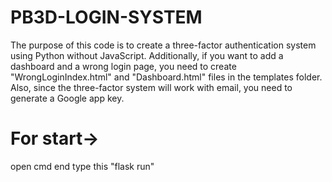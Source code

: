 # PB3D-LOGIN-SYSTEM

The purpose of this code is to create a three-factor authentication system using Python without JavaScript. Additionally, if you want to add a dashboard and a wrong login page, you need to create "WrongLoginIndex.html" and "Dashboard.html" files in the templates folder. Also, since the three-factor system will work with email, you need to generate a Google app key.


# For start-> 

open cmd end type this "flask run"
